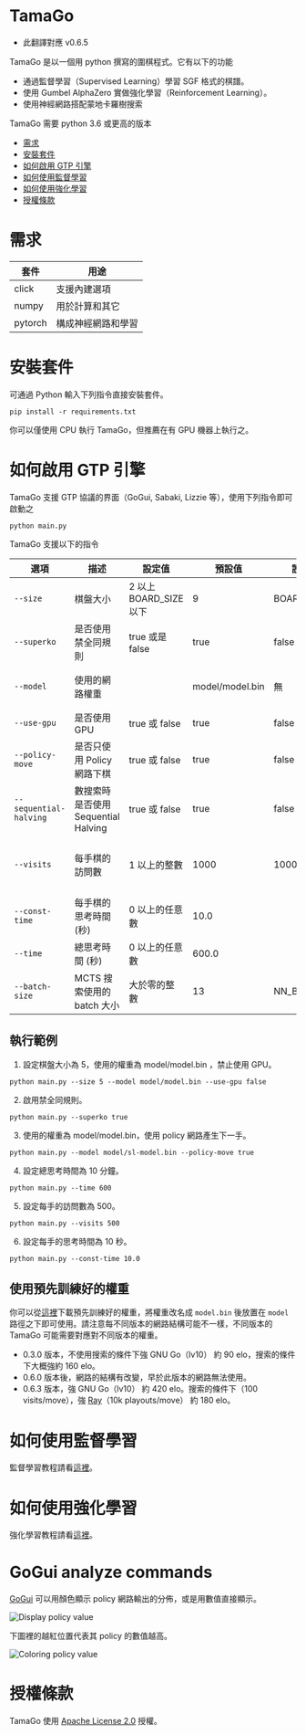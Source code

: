 # TamaGo

* 此翻譯對應 v0.6.5

TamaGo 是以一個用 python 撰寫的圍棋程式。它有以下的功能

 - 通過監督學習（Supervised Learning）學習 SGF 格式的棋譜。
 - 使用 Gumbel AlphaZero 實做強化學習（Reinforcement Learning）。
 - 使用神經網路搭配蒙地卡羅樹搜索

TamaGo 需要 python 3.6 或更高的版本

* [需求](#需求)
* [安裝套件](#安裝套件)
* [如何啟用 GTP 引擎](#如何啟用-GTP-引擎)
* [如何使用監督學習](#如何使用監督學習)
* [如何使用強化學習](#如何使用強化學習)
* [授權條款](#授權條款)

# 需求
| 套件 | 用途 |
|---|---|
| click | 支援內建選項 |
| numpy | 用於計算和其它 |
| pytorch | 構成神經網路和學習 |

# 安裝套件
可通過 Python 輸入下列指令直接安裝套件。
```
pip install -r requirements.txt
```

你可以僅使用 CPU 執行 TamaGo，但推薦在有 GPU 機器上執行之。

# 如何啟用 GTP 引擎

TamaGo 支援 GTP 協議的界面（GoGui, Sabaki, Lizzie 等），使用下列指令即可啟動之

```
python main.py
```

TamaGo 支援以下的指令

| 選項 | 描述 | 設定值 | 預設值 | 設定範例 | 備註 |
|---|---|---|---|---|---|
| `--size` | 棋盤大小 | 2 以上 BOARD_SIZE 以下 | 9 | BOARD_SIZE | BOARD_SIZE 定義在 board/constant.py|
| `--superko` | 是否使用禁全同規則 | true 或是 false | true | false | 只支援 positional superko |
| `--model` | 使用的網路權重 |  | model/model.bin | 無 |  指定的路徑必須要在 TamaGo 的路徑之下 |
| `--use-gpu` | 是否使用 GPU | true 或 false | true | false | |
| `--policy-move` | 是否只使用 Policy 網路下棋 | true 或 false | true | false | 主要是為了確認 Policy 網路的強度 |
| `--sequential-halving` | 數搜索時是否使用 Sequential Halving | true 或 false | true | false | 主要是為了 debug |
| `--visits` | 每手棋的訪問數 | 1 以上的整數 | 1000 | 1000 | 當使用 --const-time 或 --time 參數時，此選項會被忽略 |
| `--const-time` | 每手棋的思考時間 (秒) | 0 以上的任意數 | 10.0 |  | 當使用 --time 參數時，此選項會被忽略 |
| `--time` | 總思考時間 (秒) | 0 以上的任意數 | 600.0 | |
| `--batch-size` | MCTS 搜索使用的 batch 大小 | 大於零的整數 | 13 | NN_BATCH_SIZE | NN_BATCH_SIZE 定義在 mcts/constant.py |

## 執行範例

1) 設定棋盤大小為 5，使用的權重為 model/model.bin ，禁止使用 GPU。
```
python main.py --size 5 --model model/model.bin --use-gpu false
```

2) 啟用禁全同規則。
```
python main.py --superko true
```

3) 使用的權重為 model/model.bin，使用 policy 網路產生下一手。
```
python main.py --model model/sl-model.bin --policy-move true
```

4) 設定總思考時間為 10 分鐘。
```
python main.py --time 600
```

5) 設定每手的訪問數為 500。
```
python main.py --visits 500
```

6) 設定每手的思考時間為 10 秒。
```
python main.py --const-time 10.0
```

## 使用預先訓練好的權重

你可以從[這裡](https://github.com/kobanium/TamaGo/releases)下載預先訓練好的權重，將權重改名成 ```model.bin``` 後放置在 ```model``` 路徑之下即可使用。請注意每不同版本的網路結構可能不一樣，不同版本的 TamaGo 可能需要對應對不同版本的權重。

* 0.3.0 版本，不使用搜索的條件下強 GNU Go（lv10） 約 90 elo，搜索的條件下大概強約 160 elo。
* 0.6.0 版本後，網路的結構有改變，早於此版本的網路無法使用。
* 0.6.3 版本，強 GNU Go（lv10） 約 420 elo。搜索的條件下（100 visits/move），強 [Ray](https://github.com/kobanium/Ray)（10k playouts/move） 約 180 elo。

# 如何使用監督學習
監督學習教程請看[這裡](supervised_learning.md)。

# 如何使用強化學習
強化學習教程請看[這裡](reinforcement_learning.md)。

# GoGui analyze commands
[GoGui](https://sourceforge.net/projects/gogui/) 可以用顏色顯示 policy 網路輸出的分佈，或是用數值直接顯示。

![Display policy value](../../img/gogui_analyze_policy.png)

下圖裡的越紅位置代表其 policy 的數值越高。

![Coloring policy value](../../img/gogui_analyze_policy_color.png)

# 授權條款
TamaGo 使用 [Apache License 2.0](LICENSE) 授權。
